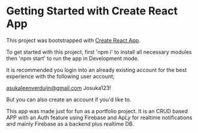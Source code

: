 # Getting Started with Create React App

This project was bootstrapped with [Create React App](https://github.com/facebook/create-react-app).

To get started with this project, first 'npm i' to install all necessary modules then 'npm start' to run the app in Development mode.

It is recommended you login into an already existing account for the best experience with the following user account;

asukaleenverduijn@gmail.com
Josuka123!

But you can also create an account if you'd like to.

This app was made just for fun as a portfolio project. It is an CRUD based APP with an Auth feature using Firebase and ApLy for realtime notifications and mainly Firebase as a backend plus realtime DB.
